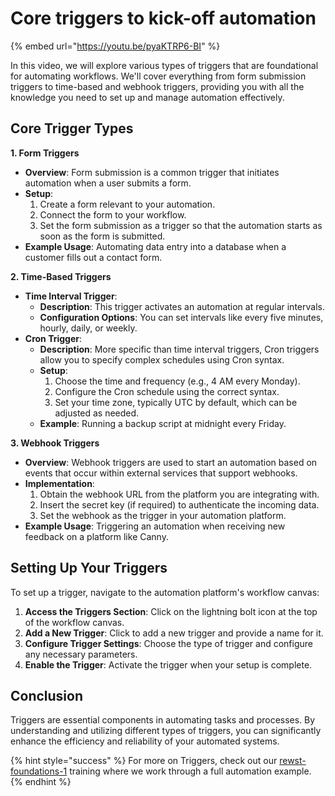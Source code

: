 # Core triggers to kick-off automation

{% embed url="https://youtu.be/pyaKTRP6-BI" %}

In this video, we will explore various types of triggers that are foundational for automating workflows. We'll cover everything from form submission triggers to time-based and webhook triggers, providing you with all the knowledge you need to set up and manage automation effectively.

## Core Trigger Types

**1. Form  Triggers**

* **Overview**: Form submission is a common trigger that initiates automation when a user submits a form.
* **Setup**:
  1. Create a form relevant to your automation.
  2. Connect the form to your workflow.
  3. Set the form submission as a trigger so that the automation starts as soon as the form is submitted.
* **Example Usage**: Automating data entry into a database when a customer fills out a contact form.

**2. Time-Based Triggers**

* **Time Interval Trigger**:
  * **Description**: This trigger activates an automation at regular intervals.
  * **Configuration Options**: You can set intervals like every five minutes, hourly, daily, or weekly.
* **Cron Trigger**:
  * **Description**: More specific than time interval triggers, Cron triggers allow you to specify complex schedules using Cron syntax.
  * **Setup**:
    1. Choose the time and frequency (e.g., 4 AM every Monday).
    2. Configure the Cron schedule using the correct syntax.
    3. Set your time zone, typically UTC by default, which can be adjusted as needed.
  * **Example**: Running a backup script at midnight every Friday.

**3. Webhook Triggers**

* **Overview**: Webhook triggers are used to start an automation based on events that occur within external services that support webhooks.
* **Implementation**:
  1. Obtain the webhook URL from the platform you are integrating with.
  2. Insert the secret key (if required) to authenticate the incoming data.
  3. Set the webhook as the trigger in your automation platform.
* **Example Usage**: Triggering an automation when receiving new feedback on a platform like Canny.

## Setting Up Your Triggers

To set up a trigger, navigate to the automation platform's workflow canvas:

1. **Access the Triggers Section**: Click on the lightning bolt icon at the top of the workflow canvas.
2. **Add a New Trigger**: Click to add a new trigger and provide a name for it.
3. **Configure Trigger Settings**: Choose the type of trigger and configure any necessary parameters.
4. **Enable the Trigger**: Activate the trigger when your setup is complete.

## Conclusion

Triggers are essential components in automating tasks and processes. By understanding and utilizing different types of triggers, you can significantly enhance the efficiency and reliability of your automated systems.&#x20;

{% hint style="success" %}
For more on Triggers, check out our [rewst-foundations-1](../rewst-foundations-1/ "mention") training where we work through a full automation example.
{% endhint %}
